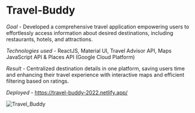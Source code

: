 # Travel-Buddy

*Goal* - Developed a comprehensive travel application empowering users to effortlessly access information about desired destinations, including restaurants, hotels, and attractions.

*Technologies used* - ReactJS, Material UI, Travel Advisor API, Maps JavaScript API & Places API (Google Cloud Platform)

*Result* - Centralized destination details in one platform, saving users time and enhancing their travel experience with interactive maps and efficient filtering based on ratings.

*Deployed* - https://travel-buddy-2022.netlify.app/

![Travel_Buddy](https://user-images.githubusercontent.com/58771275/165119521-2387fc94-4b54-4245-a6a4-9d96425ff669.png)
